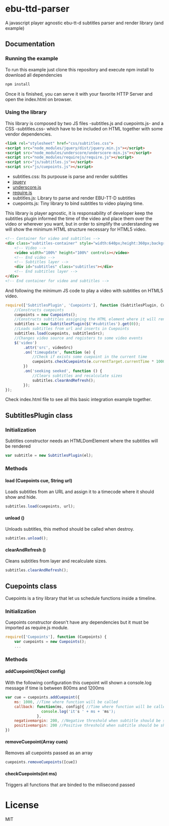 # ebu-ttd-parser

A javascript player agnostic ebu-tt-d subtitles parser and render library (and example)

## Documentation

### Running the example
To run this example just clone this repository and execute npm install to download all dependencies

```javascript
npm install
```

Once it is finished, you can serve it with your favorite HTTP Server and open the index.html on browser.

### Using the library
This library is composed by two JS files -subtitles.js and cuepoints.js- and a CSS -subtitles.css- which have to be included on HTML together with some vendor dependencies.

```html
<link rel="stylesheet" href="css/subtitles.css">
<script src="node_modules/jquery/dist/jquery.min.js"></script>
<script src="node_modules/underscore/underscore-min.js"></script>
<script src="node_modules/requirejs/require.js"></script>
<script src="js/subtitles.js"></script>
<script src="js/cuepoints.js"></script>
```

* subtitles.css: Its purpouse is parse and render subtitles
* [jquery](https://github.com/jquery/jquery)
* [underscore.js](https://github.com/jashkenas/underscore)
* [require.js](https://github.com/requirejs/requirejs)
* subtitles.js: Library to parse and render EBU-TT-D subtitles
* cuepoints.js: Tiny library to bind subtitles to video playing time.

This library is player agnostic, it is responsability of developer keep the subtitles plugin informed the time of the video and place them over the video or wherever you want, but in order to simplify the understanding we will show the minimum HTML structure necessary for HTML5 video.

```html
<!-- Container for video and subtitles -->
<div class="subtitles-container" style="width:640px;height:360px;background-color:black;position:relative;">
	<!-- Video -->
	<video width="100%" height="100%" controls></video>
	<!-- End video -->
	<!-- Subtitles layer -->
	<div id="subtitles" class="subtitles"></div>
	<!-- End subtitles layer -->
</div>
<!-- End container for video and subtitles -->
```
And following the minimum JS code to play a video with subtitles on HTML5 video.

```javascript
require(['SubtitlesPlugin', 'Cuepoints'], function (SubtitlesPlugin, Cuepoints) {
	//Constructs cuepoints
	cuepoints = new Cuepoints();
	//Constructs subtitles assigning the HTML element where it will render
	subtitles = new SubtitlesPlugin($('#subtitles').get(0));
	//Loads subtitles from url and inserts in Cuepoints
	subtitles.load(cuepoints, subtitlesSrc);
	//Changes video source and registers to some video events
	$('video')
		.attr('src', videoSrc)
		.on('timeupdate', function (e) {
			//Check if exists some cuepoint in the current time
			cuepoints.checkCuepoints(e.currentTarget.currentTime * 1000);
		})
		.on('seeking seeked', function () {
			//Clears subtitles and recalculate sizes
			subtitles.clearAndRefresh();
		});
});
```

Check index.html file to see all this basic integration example together.

## SubtitlesPlugin class

### Initialization
Subtitles constructor needs an HTMLDomElement where the subtitles will be rendered
```javascript
var subtitle = new SubtitlesPlugin(el);
```

### Methods

#### load (Cuepoints cue, String url)
Loads subtitles from an URL and assign it to a timecode where it should show and hide.
```javascript
subtitles.load(cuepoints, url);
```

#### unload ()
Unloads subtitles, this method should be called when destroy.
```javascript
subtitles.unload();
```

#### clearAndRefresh ()
Cleans subtitles from layer and recalculate sizes.
```javascript
subtitles.clearAndRefresh();
```

## Cuepoints class
Cuepoints is a tiny library that let us schedule functions inside a timeline.

### Initialization
Cuepoints constructor doesn't have any dependencies but it must be imported as require.js module.
```javascript
require(['Cuepoints'], function (Cuepoints) {
	var cuepoints = new Cuepoints();
	...
```

### Methods

#### addCuepoint(Object config)
With the following configuration this cuepoint will shown a console.log message if time is between 800ms and 1200ms
```javascript
var cue = cuepoints.addCuepoint({
	ms: 1000, //Time where function will be called
	callback: function(ms, config){ //Time where function will be called
				console.log('it's ' + ms + 'ms');
			  }, 
	negativemargin: 200, //Negative threshold when subtitle should be shown (e.g. in this case >800ms)
	positivemargin: 200 //Positive threshold when subtitle should be shown (e.g. in this case <1200ms)
})
```

#### removeCuepoint(Array cues) 
Removes all cuepoints passed as an array
```javascript
cuepoints.removeCuepoints([cue])
```

#### checkCuepoints(int ms)
Triggers all functions that are binded to the milisecond passed

# License
MIT